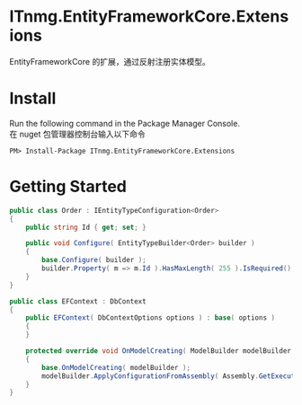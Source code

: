 # ITnmg.EntityFrameworkCore.Extensions
EntityFrameworkCore 的扩展，通过反射注册实体模型。

# Install

Run the following command in the Package Manager Console.  
在 nuget 包管理器控制台输入以下命令

    PM> Install-Package ITnmg.EntityFrameworkCore.Extensions

# Getting Started

```c#
public class Order : IEntityTypeConfiguration<Order>
{
    public string Id { get; set; }

    public void Configure( EntityTypeBuilder<Order> builder )
    {
        base.Configure( builder );
        builder.Property( m => m.Id ).HasMaxLength( 255 ).IsRequired();
    }
}

public class EFContext : DbContext
{
    public EFContext( DbContextOptions options ) : base( options )
    {
    }

    protected override void OnModelCreating( ModelBuilder modelBuilder )
    {
        base.OnModelCreating( modelBuilder );
        modelBuilder.ApplyConfigurationFromAssembly( Assembly.GetExecutingAssembly() );
    }
}
```

